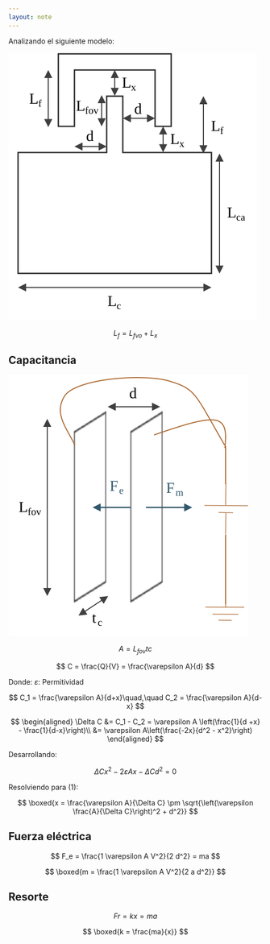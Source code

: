 ```yaml
---
layout: note
---
```


Analizando el siguiente modelo:

![Dimensiones de acelerómetro MEMS](../../img/acelerometro-mems-dimensiones.svg)

$$
L_f = L_{fvo} + L_x
$$

## Capacitancia

![Diagrama de capacitores](../../img/diagrama-acelerometro-capacitores.svg)

$$
A = L_{fov} tc
$$

$$
C = \frac{Q}{V} = \frac{\varepsilon A}{d}
$$

Donde:
$\varepsilon$: Permitividad

$$
C_1 = \frac{\varepsilon A}{d+x}\quad,\quad C_2 = \frac{\varepsilon A}{d-x}
$$

$$
\begin{aligned}
    \Delta C &= C_1 - C_2 = \varepsilon A \left(\frac{1}{d +x} - \frac{1}{d-x}\right)\\
    &= \varepsilon A\left(\frac{-2x}{d^2 - x^2}\right)
\end{aligned}
$$

Desarrollando:

$$
\tag{1}
\Delta C x^2 - 2\varepsilon A x - \Delta C d^2 = 0
$$

Resolviendo para $(1)$:

$$
\boxed{x = \frac{\varepsilon A}{\Delta C} \pm \sqrt{\left(\varepsilon \frac{A}{\Delta C}\right)^2 + d^2}}
$$

## Fuerza eléctrica

$$
F_e = \frac{1 \varepsilon A V^2}{2 d^2} = ma
$$

$$
\boxed{m = \frac{1 \varepsilon A V^2}{2 a d^2}}
$$

## Resorte

$$
Fr = kx = ma
$$

$$
\boxed{k = \frac{ma}{x}}
$$
